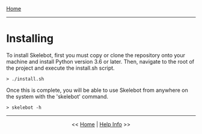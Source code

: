 [Home](index.md)

---

# Installing

To install Skelebot, first you must copy or clone the repository onto your machine and install Python version 3.6 or later. Then, navigate
to the root of the project and execute the install.sh script.

```
> ./install.sh
```

Once this is complete, you will be able to use Skelebot from anywhere on the system with the 'skelebot' command.

```
> skelebot -h
```

---

<center><< <a href="index.html">Home</a>  |  <a href="help-info.html">Help Info</a> >></center>
